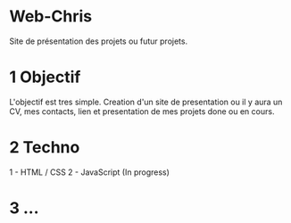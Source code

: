 # Web-Chris
Site de présentation des projets ou futur projets.

# 1 Objectif
  L'objectif est tres simple. Creation d'un site de presentation ou il y aura un CV, mes contacts, lien et presentation de mes projets done ou en cours.
  
# 2 Techno
  1 - HTML / CSS
  2 - JavaScript (In progress)

# 3 ...
